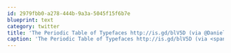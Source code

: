 ```yaml
---
id: 2979fbb0-a278-444b-9a3a-5045f15f6b7e
blueprint: text
category: twitter
title: 'The Periodic Table of Typefaces http://is.gd/blV5D (via @DanielPink)'
caption: 'The Periodic Table of Typefaces http://is.gd/blV5D (via <span class="username username_linked">@<a href="https://twitter.com/DanielPink" title="Daniel Pink">DanielPink</a></span>)'
---
```

